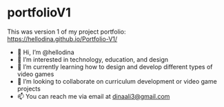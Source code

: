 # portfolioV1
This was version 1 of my project portfolio: https://hellodina.github.io/Portfolio-V1/

- 👋 Hi, I’m @hellodina
- 👀 I’m interested in technology, education, and design
- 🌱 I’m currently learning how to design and develop different types of video games
- 💞️ I’m looking to collaborate on curriculum development or video game projects
- 📫 You can reach me via email at dinaali3@gmail.com
